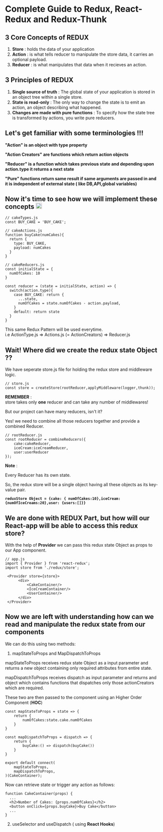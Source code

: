 # Complete Guide to Redux, React-Redux and Redux-Thunk

## 3 Core Concepts of REDUX
1) **Store** : holds the data of your application
2) **Action** : is what tells reducer to manipulate the store data, it carries an optional payload.
3) **Reducer** : is what manipulates that data when it recieves an action.

## 3 Principles of REDUX
1) **Single source of truth** : The global state of your application is stored in an object tree within a single store.
2) **State is read-only** : The only way to change the state is to emit an action, an object describing what happened.
3) **Changes are made with pure functions** : To specify how the state tree is transformed by actions, you write pure reducers.

## Let's get familiar with some terminologies !!!
**"Action" is an object with type property**

**"Action Creators" are functions which return action objects**

**"Reducer" is a function which takes previous state and depending upon action.type it returns a next state**

**"Pure" functions return same result if same arguments are passed in and it is independent of external state ( like DB,API,global variables)**

## Now it's time to see how we will implement these concepts <img src="https://user-images.githubusercontent.com/44189570/112339618-d4c4d180-8ce5-11eb-9a3e-980f55527f35.png" width="20" height="20"> 

```
// cakeTypes.js
const BUY_CAKE = 'BUY_CAKE';
```

``` 
// cakeActions.js
function buyCake(numCakes){
  return {
    type: BUY_CAKE,
    payload: numCakes
  }
}
```

```
// cakeReducers.js
const initialState = {
  numOfCakes: 10
}

const reducer = (state = initialState, action) => {
  switch(action.type){
    case BUY_CAKE: return {
      ...state,
      numOfCakes = state.numOfCakes - action.payload,
    }
    default: return state
  }
}
```

This same Redux Pattern will be used everytime.   
i.e ActionType.js => Actions.js (= ActionCreators) => Reducer.js

## Wait! Where did we create the redux state Object ??
We have seperate store.js file for holding the redux store and middleware logic.

```
// store.js
const store = createStore(rootReducer,applyMiddleware(logger,thunk));
```
**REMEMBER** : <br/>
store takes only **one** reducer and can take any number of middlewares!

But our project can have many reducers, isn't it? 

Yes! we need to combine all those reducers together and provide a combined Reducer.

```
// rootReducer.js
const rootReducer = combineReducers({
    cake:cakeReducer,
    iceCream:iceCreamReducer,
    user:userReducer
});
```
**Note** :

Every Reducer has its own state.

So, the redux store will be a single object having all these objects as its key-value pair.

**`reduxStore Object = {cake: { numOfCakes:10},iceCream: {numOfIceCreams:20},user: {users:[]}}`**


## We are done with REDUX Part, but how will our React-app will be able to access this redux store?
With the help of **Provider** we can pass this redux state Object as props to our App component.

```
// app.js
import { Provider } from 'react-redux';
import store from './redux/store';

 <Provider store={store}>
      <div>         
          <CakeContainer/>
          <IceCreamContainer/>
          <UserContainer/>
      </div>
 </Provider>
```
## Now we are left with understanding how can we read and manipulate the redux state from our components
We can do this using two methods:
1) mapStateToProps and MapDispatchToProps 

mapStateToProps receives redux state Object as a input parameter and returns a new object containing only required attributes from entire state.

mapDispatchToProps receives dispatch as input parameter and returns and object which contains functions that dispatches only those actionCreators which are required.

These two are then passed to the component using an Higher Order Component (**HOC**)

```
const mapStateToProps = state => {
    return {
        numOfCakes:state.cake.numOfCakes
    }
}

const mapDispatchToProps = dispatch => {
    return {
        buyCake:() => dispatch(buyCake())
    }
}

export default connect(
    mapStateToProps,
    mapDispatchToProps,
)(CakeContainer);
```

Now can retrieve state or trigger any action as follows:
```
function CakeContainer(props) {
  ...
  <h2>Number of Cakes: {props.numOfCakes}</h2>
  <button onClick={props.buyCake}>Buy Cake</button>
  ...
}
```

2) useSelector and useDispatch ( using **React Hooks**)




                                                                
                                                 

